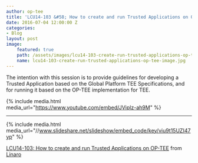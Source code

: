 ```yaml
---
author: op-tee
title: 'LCU14-103 &#58; How to create and run Trusted Applications on OP-TEE'
date: 2016-07-04 12:00:00 Z
categories:
- Blog
layout: post
image:
    featured: true
    path: /assets/images/lcu14-103-create-run-trusted-applications-op-tee-image.jpg
    name: lcu14-103-create-run-trusted-applications-op-tee-image.jpg
---
```


The intention with this session is to provide guidelines for developing a Trusted Application based on the Global Platform TEE Specifications, and for running it based on the OP-TEE implementation for TEE.

{% include media.html media_url="https://www.youtube.com/embed/JViplz-ah9M" %}

--------

{% include media.html media_url="//www.slideshare.net/slideshow/embed_code/key/viu9t15UZI47yp" %}


[LCU14-103: How to create and run Trusted Applications on OP-TEE](https://www.slideshare.net/linaroorg/lcu14103-how-to-create-and-run-trusted-applications-on-optee) from [Linaro](http://www.slideshare.net/linaroorg)
